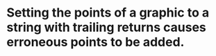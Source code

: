 # Setting the points of a graphic to a string with trailing returns causes erroneous points to be added.
